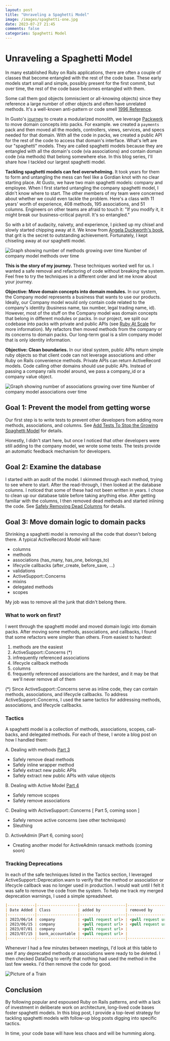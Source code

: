 ```yaml
---
layout: post
title: "Unraveling a Spaghetti Model"
image: /images/spaghetti-one.jpg
date: 2023-07-27 21:45
comments: false
categories: Spaghetti Model 
---
```


# Unraveling a Spaghetti Model

In many established Ruby on Rails applications, there are often a couple of classes that become entangled with the rest of the code base. These early models start small and simple, possibly present for the first commit, but over time, the rest of the code base becomes entangled with them.

Some call them god objects (omniscient or all-knowing objects) since they reference a large number of other objects and often have unrelated methods. It's a well-known anti-pattern or code smell [1996 Reference](https://amzn.to/3uijk3p).

In Gusto's [journey](https://medium.com/gusto-engineering/laying-the-cultural-and-technical-foundation-for-big-rails-6b5ab78349ed) to create a modularized monolith, we leverage [Packwerk](https://github.com/Shopify/packwerk) to move domain concepts into packs. For example. we created a `payments` pack and then moved all the models, controllers, views, services, and specs needed for that domain. With all the code in packs, we created a public API for the rest of the code to access that domain's interface. What's left are our "spaghetti" models. They are called spaghetti models because they are entangled with all the domain's code (via associations) and contain domain code (via methods) that belong somewhere else. In this blog series, I'll share how I tackled our largest spaghetti model.

**Tackling spaghetti models can feel overwhelming.** It took years for them to form and untangling the mess can feel like a Gordian knot with no clear starting place. At Gusto, we have two main spaghetti models: company and employee. When I first started untangling the company spaghetti model, I didn't know where to start. The other members of my team were concerned about whether we could even tackle the problem. Here's a class with 11 years' worth of experience, 408 methods, 195 associations, and 51 columns. Engineers on other teams are afraid to touch it: "If you modify it, it might break our business-critical payroll. It's so entangled."

So with a bit of audacity, naivety, and experience, I picked up my chisel and slowly started chipping away at it. We know from [Angela Duckworth's book](https://www.amazon.com/dp/1501111116/ref=cm_sw_r_as_gl_api_gl_i_G2RD1G57FQ9KTB2F4DTV?linkCode=ml2&tag=sedano-20), that grit is the secret to outstanding achievement. Fortunately, I kept chiseling away at our spaghetti model.

<img border="0" src="/images/company-model-methods.png" alt="Graph showing number of methods growing over time"/>
Number of company model methods over time

**This is the story of my journey.** These techniques worked well for us. I wanted a safe removal and refactoring of code without breaking the system. Feel free to try the techniques in a different order and let me know about your journey.

**Objective: Move domain concepts into domain modules.** In our system, the Company model represents a business that wants to use our products. Ideally, our Company model would only contain code related to the company's identity (business name, tax number, legal trading name, id). However, most of the stuff on the Company model was domain concepts that belong in different modules or packs. In our project, we split our codebase into packs with private and public APIs (see [Ruby At Scale](https://github.com/rubyatscale) for more information). My refactors then moved methods from the company or its concerns to domain packs. Our long-term goal is a slim company model that is only identity information.

**Objective: Clean boundaries.** In our ideal system, public APIs return simple ruby objects so that client code can not leverage associations and other Ruby on Rails convenience methods. Private APIs can return ActiveRecord models. Code calling other domains should use public APs. Instead of passing a company rails model around, we pass a company_id or a company value object.

<img border="0" src="/images/company-model-associations.png" alt="Graph showing number of associations growing over time"/>
Number of company model associations over time

## Goal 1: Prevent the model from getting worse
Our first step is to write tests to prevent other developers from adding more methods, associations, and columns. See [Add Tests To Stop the Growing Spaghetti Model](/toddsedano/2023/07/28/spaghetti-models-add-tests-to-stop-the-growing-spaghetti-model.html) for details.

Honestly, I didn't start here, but once I noticed that other developers were still adding to the company model, we wrote some tests. The tests provide an automatic feedback mechanism for developers.

## Goal 2: Examine the database
I started with an audit of the model. I skimmed through each method, trying to see where to start. After the read-through, I then looked at the database columns. I noticed that some of these had not been written in years. I chose to clean up our database table before taking anything else. After getting familiar with the columns, I then removed dead methods and started inlining the code. See [Safely Removing Dead Columns](/toddsedano/2022/11/17/rails-spaghetti-model-delete-column-tutorial.html) for details.

## Goal 3: Move domain logic to domain packs
Shrinking a spaghetti model is removing all the code that doesn't belong there. A typical ActiveRecord Model will have:
  * columns
  * methods
  * associations (has_many, has_one, belongs_to)
  * lifecycle callbacks (after_create, before_save, …)
  * validations
  * ActiveSupport::Concerns
  * mixins 
  * delegated methods
  * scopes

My job was to remove all the junk that didn't belong there.

### What to work on first?
I went through the spaghetti model and moved domain logic into domain packs. After moving some methods, associations, and callbacks, I found that some refactors were simpler than others. From easiest to hardest:
  1. methods are the easiest
  2. ActiveSupport::Concerns (*)
  3. infrequently referenced associations
  4. lifecycle callback methods
  5. columns
  6. frequently referenced associations are the hardest, and it may be that we'll never remove all of them

(*) Since ActiveSupport::Concerns serve as inline code, they can contain methods, associations, and lifecycle callbacks. To address ActiveSupport::Concerns, I used the same tactics for addressing methods, associations, and lifecycle callbacks.

### Tactics
A spaghetti model is a collection of methods, associations, scopes, call-backs, and delegated methods. For each of these, I wrote a blog post on how I handled them:

A. Dealing with methods [Part 3](/toddsedano/2023/07/28/spaghetti-models-safely-remove-methods.html)
  * Safely remove dead methods
  * Safely inline wrapper method
  * Safely extract new public APIs
  * Safely extract new public APIs with value objects

B. Dealing with Active Model [Part 4](/toddsedano/2023/08/30/spaghetti-models-safely-remove-active-record-associations-and-scopes.html)
  * Safely remove scopes
  * Safely remove associations

C. Dealing with ActiveSupport::Concerns [ Part 5, coming soon ]
  * Safely remove active concerns (see other techniques)
  * Sleuthing

D. ActiveAdmin [Part 6, coming soon]
  * Creating another model for ActiveAdmin ransack methods (coming soon)

### Tracking Deprecations
In each of the safe techniques listed in the Tactics section, I leveraged ActiveSupport::Deprecation.warn to verify that the method or association or lifecycle callback was no longer used in production. I would wait until I felt it was safe to remove the code from the system. To help me track my merged deprecation warnings, I used a simple spreadsheet.

```markdown
|------------|------------------|--------------------|--------------------|
| Date Added | Class            | added by           | removed by         |
|------------|------------------|--------------------|--------------------|
| 2023/06/14 | company          | <pull request url> | <pull request url> |
| 2023/06/15 | company          | <pull request url> | <pull request url> |
| 2023/07/01 | company          | <pull request url> |                    |
| 2023/07/15 | bank_accountable | <pull request url> |                    |
|------------|------------------|--------------------|--------------------|
```
Whenever I had a few minutes between meetings, I'd look at this table to see if any deprecated methods or associations were ready to be deleted. I then checked DataDog to verify that nothing had used the method in the last few weeks. I'd then remove the code for good.

<img border="0" src="/images/spaghetti-one-end.jpg" alt="Picture of a Train"/>

## Conclusion
By following popular and espoused Ruby on Rails patterns, and with a lack of investment in deliberate work on architecture, long-lived code bases foster spaghetti models. In this blog post, I provide a top-level strategy for tackling spaghetti models with follow-up blog posts digging into specific tactics.

In time, your code base will have less chaos and will be humming along.
